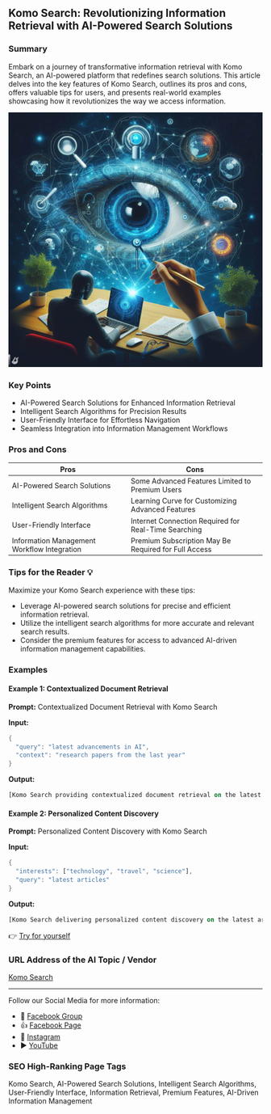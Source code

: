 ## Komo Search: Revolutionizing Information Retrieval with AI-Powered Search Solutions

### Summary
Embark on a journey of transformative information retrieval with Komo Search, an AI-powered platform that redefines search solutions. This article delves into the key features of Komo Search, outlines its pros and cons, offers valuable tips for users, and presents real-world examples showcasing how it revolutionizes the way we access information.

<img src="./komosearch.webp" alt="Komo Search Image"/>

### Key Points
- AI-Powered Search Solutions for Enhanced Information Retrieval
- Intelligent Search Algorithms for Precision Results
- User-Friendly Interface for Effortless Navigation
- Seamless Integration into Information Management Workflows

### Pros and Cons

| Pros                             | Cons                                               |
| -------------------------------- | -------------------------------------------------- |
| AI-Powered Search Solutions      | Some Advanced Features Limited to Premium Users   |
| Intelligent Search Algorithms     | Learning Curve for Customizing Advanced Features |
| User-Friendly Interface           | Internet Connection Required for Real-Time Searching |
| Information Management Workflow Integration | Premium Subscription May Be Required for Full Access|

### Tips for the Reader 💡
Maximize your Komo Search experience with these tips:
- Leverage AI-powered search solutions for precise and efficient information retrieval.
- Utilize the intelligent search algorithms for more accurate and relevant search results.
- Consider the premium features for access to advanced AI-driven information management capabilities.

### Examples

#### Example 1: Contextualized Document Retrieval
**Prompt:** Contextualized Document Retrieval with Komo Search

**Input:**
```dart
{
  "query": "latest advancements in AI",
  "context": "research papers from the last year"
}
```

**Output:**
```dart
[Komo Search providing contextualized document retrieval on the latest advancements in AI from research papers in the last year]
```

#### Example 2: Personalized Content Discovery
**Prompt:** Personalized Content Discovery with Komo Search

**Input:**
```dart
{
  "interests": ["technology", "travel", "science"],
  "query": "latest articles"
}
```

**Output:**
```dart
[Komo Search delivering personalized content discovery on the latest articles based on user interests in technology, travel, and science]
```

👉 <a href="https://komo.ai/" target="_blank">Try for yourself</a>

### URL Address of the AI Topic / Vendor
<a href="https://komo.ai/" target="_blank">Komo Search</a>

---

Follow our Social Media for more information:

- 📘 <a href="https://www.facebook.com/groups/trionxai" target="_blank">Facebook Group</a>
- 👍 <a href="https://www.facebook.com/ai.trionxai" target="_blank">Facebook Page</a>
- 📸 <a href="https://www.instagram.com/trionxai/" target="_blank">Instagram</a>
- ▶️ <a href="https://www.youtube.com/@robotdocs/" target="_blank">YouTube</a>

### SEO High-Ranking Page Tags
Komo Search, AI-Powered Search Solutions, Intelligent Search Algorithms, User-Friendly Interface, Information Retrieval, Premium Features, AI-Driven Information Management